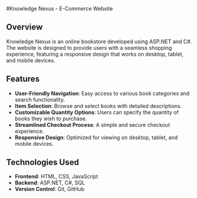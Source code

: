 #Knowledge Nexus - E-Commerce Website 

## Overview 
Knowledge Nexus is an online bookstore developed using ASP.NET and C#. The website is designed to provide users with a seamless shopping experience, featuring a responsive design that works on desktop, tablet, and mobile devices.

## Features
- **User-Friendly Navigation**: Easy access to various book categories and search functionality.
- **Item Selection**: Browse and select books with detailed descriptions.
- **Customizable Quantity Options**: Users can specify the quantity of books they wish to purchase.
- **Streamlined Checkout Process**: A simple and secure checkout experience.
- **Responsive Design**: Optimized for viewing on desktop, tablet, and mobile devices.

## Technologies Used
- **Frontend**: HTML, CSS, JavaScript
- **Backend**: ASP.NET, C#, SQL 
- **Version Control**: Git, GitHub
